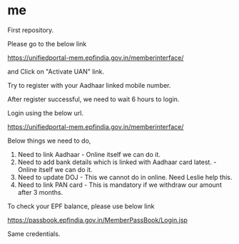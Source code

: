 # me
First repository.

Please go to the below link

https://unifiedportal-mem.epfindia.gov.in/memberinterface/

and Click on "Activate UAN" link.

Try to register with your Aadhaar linked mobile number.

After register successful, we need to wait 6 hours to login.

Login using the below url.

https://unifiedportal-mem.epfindia.gov.in/memberinterface/


Below things we need to do,
1. Need to link Aadhaar - Online itself we can do it.
2. Need to add bank details which is linked with Aadhaar card latest. - Online itself we can do it.
3. Need to update DOJ - This we cannot do in online. Need Leslie help this.
4. Need to link PAN card - This is mandatory if we withdraw our amount after 3 months.

To check your EPF balance, please use below link

https://passbook.epfindia.gov.in/MemberPassBook/Login.jsp

Same credentials.
